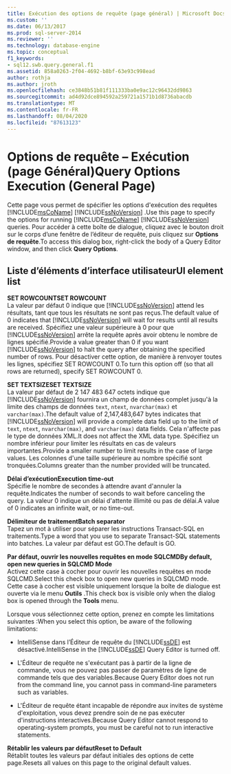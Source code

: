 ```yaml
---
title: Exécution des options de requête (page général) | Microsoft Docs
ms.custom: ''
ms.date: 06/13/2017
ms.prod: sql-server-2014
ms.reviewer: ''
ms.technology: database-engine
ms.topic: conceptual
f1_keywords:
- sql12.swb.query.general.f1
ms.assetid: 858a0263-2f04-4692-b8bf-63e93c998ead
author: rothja
ms.author: jroth
ms.openlocfilehash: ce3848b51b81f111333ba0e9ac12c96432dd9863
ms.sourcegitcommit: ad4d92dce894592a259721a1571b1d8736abacdb
ms.translationtype: MT
ms.contentlocale: fr-FR
ms.lasthandoff: 08/04/2020
ms.locfileid: "87613123"
---
```

# <a name="query-options-execution-general-page"></a><span data-ttu-id="669a0-102">Options de requête – Exécution (page Général)</span><span class="sxs-lookup"><span data-stu-id="669a0-102">Query Options Execution (General Page)</span></span>
  <span data-ttu-id="669a0-103">Cette page vous permet de spécifier les options d'exécution des requêtes [!INCLUDE[msCoName](../includes/msconame-md.md)] [!INCLUDE[ssNoVersion](../includes/ssnoversion-md.md)] .</span><span class="sxs-lookup"><span data-stu-id="669a0-103">Use this page to specify the options for running [!INCLUDE[msCoName](../includes/msconame-md.md)] [!INCLUDE[ssNoVersion](../includes/ssnoversion-md.md)] queries.</span></span> <span data-ttu-id="669a0-104">Pour accéder à cette boîte de dialogue, cliquez avec le bouton droit sur le corps d’une fenêtre de l’éditeur de requête, puis cliquez sur **Options de requête**.</span><span class="sxs-lookup"><span data-stu-id="669a0-104">To access this dialog box, right-click the body of a Query Editor window, and then click **Query Options**.</span></span>  
  
## <a name="ui-element-list"></a><span data-ttu-id="669a0-105">Liste d’éléments d’interface utilisateur</span><span class="sxs-lookup"><span data-stu-id="669a0-105">UI element list</span></span>  
 <span data-ttu-id="669a0-106">**SET ROWCOUNT**</span><span class="sxs-lookup"><span data-stu-id="669a0-106">**SET ROWCOUNT**</span></span>  
 <span data-ttu-id="669a0-107">La valeur par défaut 0 indique que [!INCLUDE[ssNoVersion](../includes/ssnoversion-md.md)] attend les résultats, tant que tous les résultats ne sont pas reçus.</span><span class="sxs-lookup"><span data-stu-id="669a0-107">The default value of 0 indicates that [!INCLUDE[ssNoVersion](../includes/ssnoversion-md.md)] will wait for results until all results are received.</span></span> <span data-ttu-id="669a0-108">Spécifiez une valeur supérieure à 0 pour que [!INCLUDE[ssNoVersion](../includes/ssnoversion-md.md)] arrête la requête après avoir obtenu le nombre de lignes spécifié.</span><span class="sxs-lookup"><span data-stu-id="669a0-108">Provide a value greater than 0 if you want [!INCLUDE[ssNoVersion](../includes/ssnoversion-md.md)] to halt the query after obtaining the specified number of rows.</span></span> <span data-ttu-id="669a0-109">Pour désactiver cette option, de manière à renvoyer toutes les lignes, spécifiez SET ROWCOUNT 0.</span><span class="sxs-lookup"><span data-stu-id="669a0-109">To turn this option off (so that all rows are returned), specify SET ROWCOUNT 0.</span></span>  
  
 <span data-ttu-id="669a0-110">**SET TEXTSIZE**</span><span class="sxs-lookup"><span data-stu-id="669a0-110">**SET TEXTSIZE**</span></span>  
 <span data-ttu-id="669a0-111">La valeur par défaut de 2 147 483 647 octets indique que [!INCLUDE[ssNoVersion](../includes/ssnoversion-md.md)] fournira un champ de données complet jusqu'à la limite des champs de données `text`, `ntext`, `nvarchar(max)` et `varchar(max)`.</span><span class="sxs-lookup"><span data-stu-id="669a0-111">The default value of 2,147,483,647 bytes indicates that [!INCLUDE[ssNoVersion](../includes/ssnoversion-md.md)] will provide a complete data field up to the limit of `text`, `ntext`, `nvarchar(max)`, and `varchar(max)` data fields.</span></span> <span data-ttu-id="669a0-112">Cela n'affecte pas le type de données XML.</span><span class="sxs-lookup"><span data-stu-id="669a0-112">It does not affect the XML data type.</span></span> <span data-ttu-id="669a0-113">Spécifiez un nombre inférieur pour limiter les résultats en cas de valeurs importantes.</span><span class="sxs-lookup"><span data-stu-id="669a0-113">Provide a smaller number to limit results in the case of large values.</span></span> <span data-ttu-id="669a0-114">Les colonnes d'une taille supérieure au nombre spécifié sont tronquées.</span><span class="sxs-lookup"><span data-stu-id="669a0-114">Columns greater than the number provided will be truncated.</span></span>  
  
 <span data-ttu-id="669a0-115">**Délai d’exécution**</span><span class="sxs-lookup"><span data-stu-id="669a0-115">**Execution time-out**</span></span>  
 <span data-ttu-id="669a0-116">Spécifie le nombre de secondes à attendre avant d'annuler la requête.</span><span class="sxs-lookup"><span data-stu-id="669a0-116">Indicates the number of seconds to wait before canceling the query.</span></span> <span data-ttu-id="669a0-117">La valeur 0 indique un délai d'attente illimité ou pas de délai.</span><span class="sxs-lookup"><span data-stu-id="669a0-117">A value of 0 indicates an infinite wait, or no time-out.</span></span>  
  
 <span data-ttu-id="669a0-118">**Délimiteur de traitement**</span><span class="sxs-lookup"><span data-stu-id="669a0-118">**Batch separator**</span></span>  
 <span data-ttu-id="669a0-119">Tapez un mot à utiliser pour séparer les instructions Transact-SQL en traitements.</span><span class="sxs-lookup"><span data-stu-id="669a0-119">Type a word that you use to separate Transact-SQL statements into batches.</span></span> <span data-ttu-id="669a0-120">La valeur par défaut est GO.</span><span class="sxs-lookup"><span data-stu-id="669a0-120">The default is GO.</span></span>  
  
 <span data-ttu-id="669a0-121">**Par défaut, ouvrir les nouvelles requêtes en mode SQLCMD**</span><span class="sxs-lookup"><span data-stu-id="669a0-121">**By default, open new queries in SQLCMD Mode**</span></span>  
 <span data-ttu-id="669a0-122">Activez cette case à cocher pour ouvrir les nouvelles requêtes en mode SQLCMD.</span><span class="sxs-lookup"><span data-stu-id="669a0-122">Select this check box to open new queries in SQLCMD mode.</span></span> <span data-ttu-id="669a0-123">Cette case à cocher est visible uniquement lorsque la boîte de dialogue est ouverte via le menu **Outils** .</span><span class="sxs-lookup"><span data-stu-id="669a0-123">This check box is visible only when the dialog box is opened through the **Tools** menu.</span></span>  
  
 <span data-ttu-id="669a0-124">Lorsque vous sélectionnez cette option, prenez en compte les limitations suivantes :</span><span class="sxs-lookup"><span data-stu-id="669a0-124">When you select this option, be aware of the following limitations:</span></span>  
  
-   <span data-ttu-id="669a0-125">IntelliSense dans l’Éditeur de requête du [!INCLUDE[ssDE](../includes/ssde-md.md)] est désactivé.</span><span class="sxs-lookup"><span data-stu-id="669a0-125">IntelliSense in the [!INCLUDE[ssDE](../includes/ssde-md.md)] Query Editor is turned off.</span></span>  
  
-   <span data-ttu-id="669a0-126">L'Éditeur de requête ne s'exécutant pas à partir de la ligne de commande, vous ne pouvez pas passer de paramètres de ligne de commande tels que des variables.</span><span class="sxs-lookup"><span data-stu-id="669a0-126">Because Query Editor does not run from the command line, you cannot pass in command-line parameters such as variables.</span></span>  
  
-   <span data-ttu-id="669a0-127">L'Éditeur de requête étant incapable de répondre aux invites de système d'exploitation, vous devez prendre soin de ne pas exécuter d'instructions interactives.</span><span class="sxs-lookup"><span data-stu-id="669a0-127">Because Query Editor cannot respond to operating-system prompts, you must be careful not to run interactive statements.</span></span>  
  
 <span data-ttu-id="669a0-128">**Rétablir les valeurs par défaut**</span><span class="sxs-lookup"><span data-stu-id="669a0-128">**Reset to Default**</span></span>  
 <span data-ttu-id="669a0-129">Rétablit toutes les valeurs par défaut initiales des options de cette page.</span><span class="sxs-lookup"><span data-stu-id="669a0-129">Resets all values on this page to the original default values.</span></span>  
  
  
